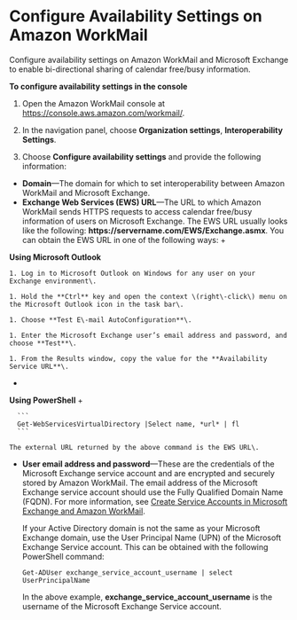 # Configure Availability Settings on Amazon WorkMail<a name="enable_interop_wm"></a>

Configure availability settings on Amazon WorkMail and Microsoft Exchange to enable bi\-directional sharing of calendar free/busy information\.

**To configure availability settings in the console**

1. Open the Amazon WorkMail console at [https://console\.aws\.amazon\.com/workmail/](https://console.aws.amazon.com/workmail/)\.

1. In the navigation panel, choose **Organization settings**, **Interoperability Settings**\.

1. Choose **Configure availability settings** and provide the following information: 
+ **Domain**—The domain for which to set interoperability between Amazon WorkMail and Microsoft Exchange\.
+ **Exchange Web Services \(EWS\) URL**—The URL to which Amazon WorkMail sends HTTPS requests to access calendar free/busy information of users on Microsoft Exchange\. The EWS URL usually looks like the following: **https://**servername\.com**/EWS/Exchange\.asmx**\. You can obtain the EWS URL in one of the following ways:
  + 

**Using Microsoft Outlook**

    1. Log in to Microsoft Outlook on Windows for any user on your Exchange environment\.

    1. Hold the **Ctrl** key and open the context \(right\-click\) menu on the Microsoft Outlook icon in the task bar\.

    1. Choose **Test E\-mail AutoConfiguration**\.

    1. Enter the Microsoft Exchange user’s email address and password, and choose **Test**\.

    1. From the Results window, copy the value for the **Availability Service URL**\.
  + 

**Using PowerShell**
    + 

      ```
      Get-WebServicesVirtualDirectory |Select name, *url* | fl
      ```

    The external URL returned by the above command is the EWS URL\.
+ **User email address and password**—These are the credentials of the Microsoft Exchange service account and are encrypted and securely stored by Amazon WorkMail\. The email address of the Microsoft Exchange service account should use the Fully Qualified Domain Name \(FQDN\)\. For more information, see [Create Service Accounts in Microsoft Exchange and Amazon WorkMail](interoperability.md#create-serviceacct)\.

  If your Active Directory domain is not the same as your Microsoft Exchange domain, use the User Principal Name \(UPN\) of the Microsoft Exchange Service account\. This can be obtained with the following PowerShell command:

  ```
  Get-ADUser exchange_service_account_username | select UserPrincipalName
  ```

  In the above example, **exchange\_service\_account\_username** is the username of the Microsoft Exchange Service account\.